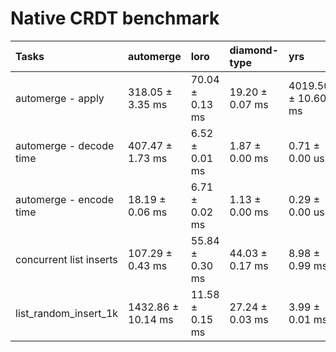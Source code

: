 # Native CRDT benchmark

| Tasks                   | automerge          | loro            | diamond-type    | yrs                |
| :---------------------- | :----------------- | :-------------- | :-------------- | :----------------- |
| automerge - apply       | 318.05 ± 3.35 ms   | 70.04 ± 0.13 ms | 19.20 ± 0.07 ms | 4019.50 ± 10.60 ms |
| automerge - decode time | 407.47 ± 1.73 ms   | 6.52 ± 0.01 ms  | 1.87 ± 0.00 ms  | 0.71 ± 0.00 us     |
| automerge - encode time | 18.19 ± 0.06 ms    | 6.71 ± 0.02 ms  | 1.13 ± 0.00 ms  | 0.29 ± 0.00 us     |
| concurrent list inserts | 107.29 ± 0.43 ms   | 55.84 ± 0.30 ms | 44.03 ± 0.17 ms | 8.98 ± 0.99 ms     |
| list_random_insert_1k   | 1432.86 ± 10.14 ms | 11.58 ± 0.15 ms | 27.24 ± 0.03 ms | 3.99 ± 0.01 ms     |
